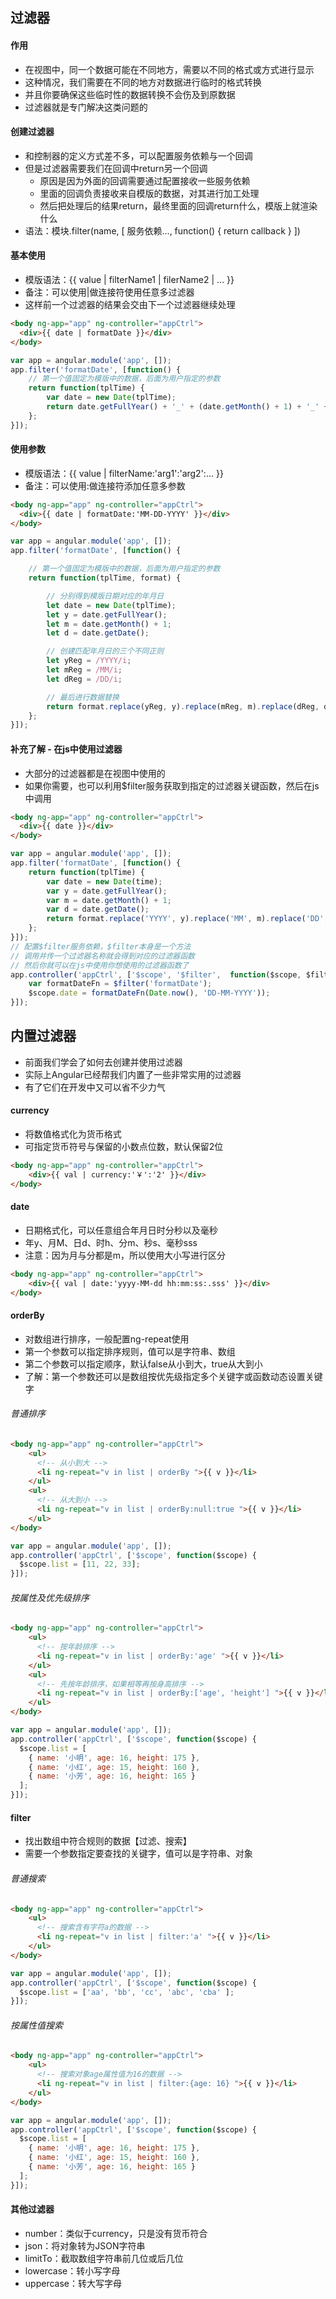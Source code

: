 ## 过滤器

#### 作用
- 在视图中，同一个数据可能在不同地方，需要以不同的格式或方式进行显示
- 这种情况，我们需要在不同的地方对数据进行临时的格式转换
- 并且你要确保这些临时性的数据转换不会伤及到原数据
- 过滤器就是专门解决这类问题的

#### 创建过滤器
- 和控制器的定义方式差不多，可以配置服务依赖与一个回调
- 但是过滤器需要我们在回调中return另一个回调
    + 原因是因为外面的回调需要通过配置接收一些服务依赖
    + 里面的回调负责接收来自模版的数据，对其进行加工处理
    + 然后把处理后的结果return，最终里面的回调return什么，模版上就渲染什么
- 语法：模块.filter(name, [ 服务依赖..., function() { return callback } ])

#### 基本使用
- 模版语法：{{ value | filterName1 | filerName2 | ... }}
- 备注：可以使用|做连接符使用任意多过滤器
- 这样前一个过滤器的结果会交由下一个过滤器继续处理

```html
<body ng-app="app" ng-controller="appCtrl">
  <div>{{ date | formatDate }}</div>
</body>
```
```javascript
var app = angular.module('app', []);
app.filter('formatDate', [function() {
	// 第一个值固定为模版中的数据，后面为用户指定的参数
	return function(tplTime) {
		var date = new Date(tplTime);
		return date.getFullYear() + '_' + (date.getMonth() + 1) + '_' + date.getDate();
	};
}]);
```

#### 使用参数
- 模版语法：{{ value | filterName:'arg1':'arg2':... }}
- 备注：可以使用:做连接符添加任意多参数

```html
<body ng-app="app" ng-controller="appCtrl">
  <div>{{ date | formatDate:'MM-DD-YYYY' }}</div>
</body>
```
```javascript
var app = angular.module('app', []);
app.filter('formatDate', [function() {

	// 第一个值固定为模版中的数据，后面为用户指定的参数
	return function(tplTime, format) {

		// 分别得到模版日期对应的年月日
	    let date = new Date(tplTime);
	    let y = date.getFullYear();
	    let m = date.getMonth() + 1;
	    let d = date.getDate();

	    // 创建匹配年月日的三个不同正则
	    let yReg = /YYYY/i;
	    let mReg = /MM/i;
	    let dReg = /DD/i;

	    // 最后进行数据替换
	    return format.replace(yReg, y).replace(mReg, m).replace(dReg, d);
	};
}]);
```

#### 补充了解 - 在js中使用过滤器
- 大部分的过滤器都是在视图中使用的
- 如果你需要，也可以利用$filter服务获取到指定的过滤器关键函数，然后在js中调用

```html
<body ng-app="app" ng-controller="appCtrl">
  <div>{{ date }}</div>
</body>
```
```javascript
var app = angular.module('app', []);
app.filter('formatDate', [function() {
	return function(tplTime) {
        var date = new Date(time);
        var y = date.getFullYear();
        var m = date.getMonth() + 1;
        var d = date.getDate();
        return format.replace('YYYY', y).replace('MM', m).replace('DD', d);
	};
}]);
// 配置$filter服务依赖，$filter本身是一个方法
// 调用并传一个过滤器名称就会得到对应的过滤器函数
// 然后你就可以在js中使用你想使用的过滤器函数了
app.controller('appCtrl', ['$scope', '$filter',  function($scope, $filter) {
    var formatDateFn = $filter('formatDate');
    $scope.date = formatDateFn(Date.now(), 'DD-MM-YYYY'));
}]);
```

## 内置过滤器
- 前面我们学会了如何去创建并使用过滤器
- 实际上Angular已经帮我们内置了一些非常实用的过滤器
- 有了它们在开发中又可以省不少力气

#### currency
- 将数值格式化为货币格式
- 可指定货币符号与保留的小数点位数，默认保留2位
```html
<body ng-app="app" ng-controller="appCtrl">
    <div>{{ val | currency:'￥':'2' }}</div>
</body>
```

#### date
- 日期格式化，可以任意组合年月日时分秒以及毫秒
- 年y、月M、日d、时h、分m、秒s、毫秒sss
- 注意：因为月与分都是m，所以使用大小写进行区分
```html
<body ng-app="app" ng-controller="appCtrl">
    <div>{{ val | date:'yyyy-MM-dd hh:mm:ss:.sss' }}</div>
</body>
```

#### orderBy
- 对数组进行排序，一般配置ng-repeat使用
- 第一个参数可以指定排序规则，值可以是字符串、数组
- 第二个参数可以指定顺序，默认false从小到大，true从大到小
- 了解：第一个参数还可以是数组按优先级指定多个关键字或函数动态设置关键字

###### 普通排序
```html
<body ng-app="app" ng-controller="appCtrl">
    <ul>
      <!-- 从小到大 -->
      <li ng-repeat="v in list | orderBy ">{{ v }}</li>
    </ul>
    <ul>
      <!-- 从大到小 -->
      <li ng-repeat="v in list | orderBy:null:true ">{{ v }}</li>
    </ul>
</body>
```
```javascript
var app = angular.module('app', []);
app.controller('appCtrl', ['$scope', function($scope) {
  $scope.list = [11, 22, 33];
}]);
```

###### 按属性及优先级排序
```html
<body ng-app="app" ng-controller="appCtrl">
    <ul>
      <!-- 按年龄排序 -->
      <li ng-repeat="v in list | orderBy:'age' ">{{ v }}</li>
    </ul>
    <ul>
      <!-- 先按年龄排序，如果相等再按身高排序 -->
      <li ng-repeat="v in list | orderBy:['age', 'height'] ">{{ v }}</li>
    </ul>
</body>
```
```javascript
var app = angular.module('app', []);
app.controller('appCtrl', ['$scope', function($scope) {
  $scope.list = [
  	{ name: '小明', age: 16, height: 175 },
  	{ name: '小红', age: 15, height: 160 },
  	{ name: '小芳', age: 16, height: 165 }
  ];
}]);
```

#### filter
- 找出数组中符合规则的数据【过滤、搜索】
- 需要一个参数指定要查找的关键字，值可以是字符串、对象

###### 普通搜索
```html
<body ng-app="app" ng-controller="appCtrl">
    <ul>
      <!-- 搜索含有字符a的数据 -->
      <li ng-repeat="v in list | filter:'a' ">{{ v }}</li>
    </ul>
</body>
```
```javascript
var app = angular.module('app', []);
app.controller('appCtrl', ['$scope', function($scope) {
  $scope.list = ['aa', 'bb', 'cc', 'abc', 'cba' ];
}]);
```

###### 按属性值搜索
```html
<body ng-app="app" ng-controller="appCtrl">
    <ul>
      <!-- 搜索对象age属性值为16的数据 -->
      <li ng-repeat="v in list | filter:{age: 16} ">{{ v }}</li>
    </ul>
</body>
```
```javascript
var app = angular.module('app', []);
app.controller('appCtrl', ['$scope', function($scope) {
  $scope.list = [
  	{ name: '小明', age: 16, height: 175 },
  	{ name: '小红', age: 15, height: 160 },
  	{ name: '小芳', age: 16, height: 165 }
  ];
}]);
```

#### 其他过滤器
- number：类似于currency，只是没有货币符合
- json：将对象转为JSON字符串
- limitTo：截取数组字符串前几位或后几位
- lowercase：转小写字母
- uppercase：转大写字母
